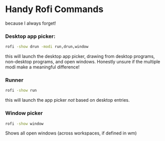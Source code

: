 # Handy Rofi Commands
because I always forget!

### Desktop app picker:

```sh
rofi -show drun -modi run,drun,window
```

this will launch the desktop app picker, drawing from desktop programs, non-desktop programs, and open windows. Honestly unsure if the multiple modi make a meaningful difference!

### Runner

```sh
rofi -show run
```

this will launch the app picker *not* based on desktop entries.


### Window picker
```sh
rofi -show window
```

Shows all open windows (across workspaces, if defined in wm)



